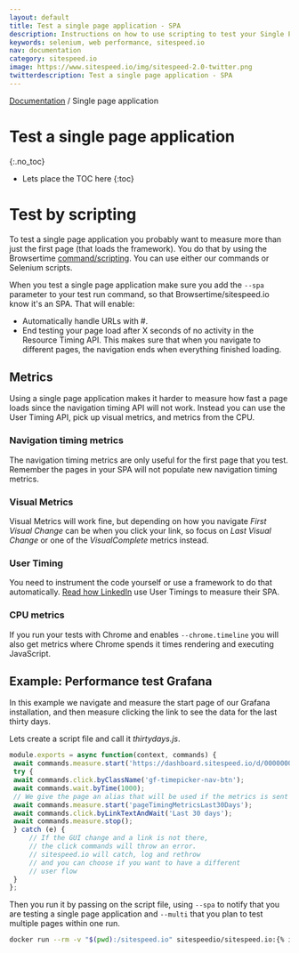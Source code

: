 ```yaml
---
layout: default
title: Test a single page application - SPA
description: Instructions on how to use scripting to test your Single Page Application.
keywords: selenium, web performance, sitespeed.io
nav: documentation
category: sitespeed.io
image: https://www.sitespeed.io/img/sitespeed-2.0-twitter.png
twitterdescription: Test a single page application - SPA
---
```

[Documentation]({{site.baseurl}}/documentation/sitespeed.io/) / Single page application

# Test a single page application
{:.no_toc}

* Lets place the TOC here
{:toc}

# Test by scripting
To test a single page application you probably want to measure more than just the first page (that loads the framework). You do that by using the Browsertime [command/scripting](/documentation/sitespeed.io/scripting/). You can use either our commands or Selenium scripts.

When you test a single page application make sure you add the ```--spa``` parameter to your test run command, so that Browsertime/sitespeed.io know it's an SPA. That will enable: 
* Automatically handle URLs with #.
* End testing your page load after X seconds of no activity in the Resource Timing API. This makes sure that when you navigate to different pages, the navigation ends when everything finished loading.


## Metrics
Using a single page application makes it harder to measure how fast a page loads since the navigation timing API will not work. Instead you can use the User Timing API, pick up visual metrics, and metrics from the CPU.

### Navigation timing metrics
The navigation timing metrics are only useful for the first page that you test. Remember the pages in your SPA will not populate new navigation timing metrics.

### Visual Metrics
Visual Metrics will work fine, but depending on how you navigate *First Visual Change* can be when you click your link, so focus on *Last Visual Change* or one of the *VisualComplete* metrics instead.

### User Timing
You need to instrument the code yourself or use a framework to do that automatically. [Read how LinkedIn](https://engineering.linkedin.com/blog/2017/02/measuring-and-optimizing-performance-of-single-page-applications) use User Timings to measure their SPA.

### CPU metrics
If you run your tests with Chrome and enables  ```--chrome.timeline``` you will also get metrics where Chrome spends it times rendering and executing JavaScript.

## Example: Performance test Grafana
In this example we navigate and measure the start page of our Grafana installation, and then measure clicking the link to see the data for the last thirty days.

Lets create a script file and call it *thirtydays.js*.

~~~javascript
module.exports = async function(context, commands) {
 await commands.measure.start('https://dashboard.sitespeed.io/d/000000044/page-timing-metrics?orgId=1');
 try {
 await commands.click.byClassName('gf-timepicker-nav-btn');
 await commands.wait.byTime(1000);
 // We give the page an alias that will be used if the metrics is sent to Graphite/InfluxDB 
 await commands.measure.start('pageTimingMetricsLast30Days');
 await commands.click.byLinkTextAndWait('Last 30 days');
 await commands.measure.stop();
 } catch (e) {
     // If the GUI change and a link is not there,
     // the click commands will throw an error. 
     // sitespeed.io will catch, log and rethrow 
     // and you can choose if you want to have a different
     // user flow
 }
};
~~~

Then you run it by passing on the script file, using  ```--spa``` to notify that you are testing a single page application and ```--multi``` that you plan to test multiple pages within one run.

~~~bash
docker run --rm -v "$(pwd):/sitespeed.io" sitespeedio/sitespeed.io:{% include version/sitespeed.io.txt %} thirtydays.js --spa --multi
~~~

